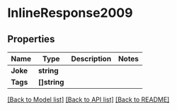 # InlineResponse2009

## Properties

Name | Type | Description | Notes
------------ | ------------- | ------------- | -------------
**Joke** | **string** |  | 
**Tags** | **[]string** |  | 

[[Back to Model list]](../README.md#documentation-for-models) [[Back to API list]](../README.md#documentation-for-api-endpoints) [[Back to README]](../README.md)


